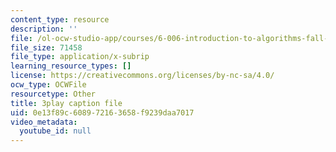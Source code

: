 ```yaml
---
content_type: resource
description: ''
file: /ol-ocw-studio-app/courses/6-006-introduction-to-algorithms-fall-2011/0e13f89c608972163658f9239daa7017_P7frcB_-g4w.srt
file_size: 71458
file_type: application/x-subrip
learning_resource_types: []
license: https://creativecommons.org/licenses/by-nc-sa/4.0/
ocw_type: OCWFile
resourcetype: Other
title: 3play caption file
uid: 0e13f89c-6089-7216-3658-f9239daa7017
video_metadata:
  youtube_id: null
---
```

